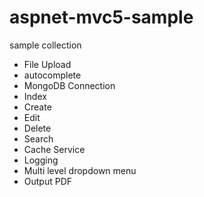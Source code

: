 # aspnet-mvc5-sample
sample collection

- File Upload
- autocomplete
- MongoDB Connection
 - Index
 - Create
 - Edit
 - Delete
 - Search
- Cache Service
- Logging
- Multi level dropdown menu
- Output PDF
